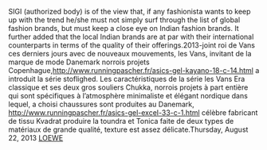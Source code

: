 SIGI (authorized body) is of the view that, if any fashionista wants to keep up with the trend he/she must not simply surf through the list of global fashion brands, but must keep a close eye on Indian fashion brands. It further added that the local Indian brands are at par with their international counterparts in terms of the quality of their offerings.2013-joint roi de Vans ces derniers jours avec de nouveaux mouvements, les Vans, invitant de la marque de mode Danemark norrois projets Copenhague,http://www.runningpascher.fr/asics-gel-kayano-18-c-14.html  a introduit la série stoflighed. Les caractéristiques de la série les Vans Era classique et ses deux gros souliers Chukka, norrois projets à part entière qui sont spécifiques à l’atmosphère minimaliste et élégant nordique dans lequel, a choisi chaussures sont produites au Danemark, http://www.runningpascher.fr/asics-gel-excel-33-c-1.html célèbre fabricant de tissu Kvadrat produire la toundra et Tonica faite de deux types de matériaux de grande qualité, texture est assez délicate.Thursday, August 22, 2013
 <a href="http://www.accommodationauctions.com/shoesonlinejp.asp?cheap=shop/jp/p/soabed157.html" title="LOEWE">LOEWE</a>